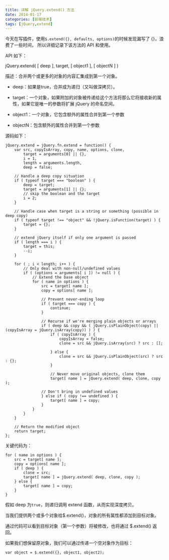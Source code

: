 ```yaml
---
title: 详解 jQuery.extend() 方法
date: 2014-01-17
categories: [前端技术]
tags: [jQuery,extend]
---
```


今天在写插件，使用```$.extend({}, defaults, options)```的时候发现漏写了 {}，浪费了一些时间，
所以详细记录下该方法的 API 和使用。

API 如下：

jQuery.extend(  [ deep ], target, [ object1 ], [ objectN ] )

描述：合并两个或更多的对象的内容汇集成到第一个对象。

* deep：如果是true，合并成为递归（又叫做深拷贝）。

* target：一个对象，如果附加的对象被传递给这个方法将那么它将接收新的属性，如果它是唯一的参数将扩展 jQuery 的命名空间。

* object1：一个对象，它包含额外的属性合并到第一个参数

* objectN：包含额外的属性合并到第一个参数

源码如下：
```
jQuery.extend = jQuery.fn.extend = function() {
	var src, copyIsArray, copy, name, options, clone,
		target = arguments[0] || {},
		i = 1,
		length = arguments.length,
		deep = false;

	// Handle a deep copy situation
	if ( typeof target === "boolean" ) {
		deep = target;
		target = arguments[1] || {};
		// skip the boolean and the target
		i = 2;
	}

	// Handle case when target is a string or something (possible in deep copy)
	if ( typeof target !== "object" && !jQuery.isFunction(target) ) {
		target = {};
	}

	// extend jQuery itself if only one argument is passed
	if ( length === i ) {
		target = this;
		--i;
	}

	for ( ; i < length; i++ ) {
		// Only deal with non-null/undefined values
		if ( (options = arguments[ i ]) != null ) {
			// Extend the base object
			for ( name in options ) {
				src = target[ name ];
				copy = options[ name ];

				// Prevent never-ending loop
				if ( target === copy ) {
					continue;
				}

				// Recurse if we're merging plain objects or arrays
				if ( deep && copy && ( jQuery.isPlainObject(copy) || (copyIsArray = jQuery.isArray(copy)) ) ) {
					if ( copyIsArray ) {
						copyIsArray = false;
						clone = src && jQuery.isArray(src) ? src : [];

					} else {
						clone = src && jQuery.isPlainObject(src) ? src : {};
					}

					// Never move original objects, clone them
					target[ name ] = jQuery.extend( deep, clone, copy );

				// Don't bring in undefined values
				} else if ( copy !== undefined ) {
					target[ name ] = copy;
				}
			}
		}
	}

	// Return the modified object
	return target;
};
```

关键代码为：
```
for ( name in options ) {
    src = target[ name ];
    copy = options[ name ];
    if ( deep ) {
        clone = src;
        target[ name ] = jQuery.extend( deep, clone, copy );
    } else {
        target[ name ] = copy;
    }
}
```
假如 deep 为```true```，则递归调用 extend 函数，从而实现深度拷贝。

当我们提供两个或多个对象给$.extend()，对象的所有属性都添加到目标对象。

通过代码可以看到目标对象（第一个参数）将被修改，也将通过 $.extend() 返回。

如果我们想保留原对象，我们可以通过传递一个空对象作为目标：
```
var object = $.extend({}, object1, object2);
```
